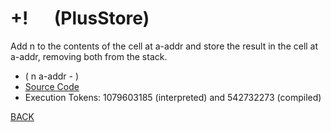 # +! &emsp; (PlusStore)
Add n to the contents of the cell at a-addr and store the result in the cell at a-addr, removing both from the stack.
* ( n a-addr - )
* [Source Code](../words/core/PlusStore.cs)
* Execution Tokens: 1079603185 (interpreted) and 542732273 (compiled)


[BACK](builtins.md#PlusStore)
